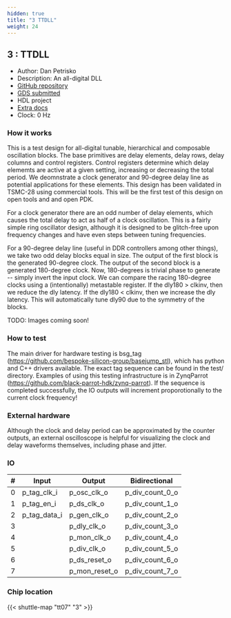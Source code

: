 ```yaml
---
hidden: true
title: "3 TTDLL"
weight: 24
---
```


## 3 : TTDLL

* Author: Dan Petrisko
* Description: An all-digital DLL
* [GitHub repository](https://github.com/dpetrisko/tt07-dll)
* [GDS submitted](https://github.com/dpetrisko/tt07-dll/actions/runs/9281004532)
* HDL project
* [Extra docs]()
* Clock: 0 Hz

<!---

This file is used to generate your project datasheet. Please fill in the information below and delete any unused
sections.

You can also include images in this folder and reference them in the markdown. Each image must be less than
512 kb in size, and the combined size of all images must be less than 1 MB.
-->


### How it works

This is a test design for all-digital tunable, hierarchical and composable oscillation blocks. The base primitives are delay elements, delay rows, delay columns and control registers. Control registers determine which delay elememts are active at a given setting, increasing or decreasing the total period. We deomnstrate a clock generator and 90-degree delay line as potential applications for these elements. This design has been validated in TSMC-28 using commercial tools. This will be the first test of this design on open tools and and open PDK.

For a clock generator there are an odd number of delay elements, which causes the total delay to act as half of a clock oscillation. This is a fairly simple ring oscillator design, although it is designed to be glitch-free upon frequency changes and have even steps between tuning frequencies.

For a 90-degree delay line (useful in DDR controllers among other things), we take two odd delay blocks equal in size. The output of the first block is the generated 90-degree clock. The output of the second block is a generated 180-degree clock. Now, 180-degrees is trivial phase to generate -- simply invert the input clock. We can compare the racing 180-degree clocks using a (intentionally) metastable register. If the dly180 > clkinv, then we reduce the dly latency. If the dly180 < clkinv, then we increase the dly latency. This will automatically tune dly90 due to the symmetry of the blocks.

TODO: Images coming soon!

### How to test

The main driver for hardware testing is bsg_tag
(https://github.com/bespoke-silicon-group/basejump_stl), which has python and C++ drivers available.
The exact tag sequence can be found in the test/ directory. Examples of using this testing
infrastructure is in ZynqParrot (https://github.com/black-parrot-hdk/zynq-parrot). If the sequence
is completed successfully, the IO outputs will increment proporotionally to the current clock
frequency!

### External hardware

Although the clock and delay period can be approximated by the counter outputs, an external oscilloscope is helpful for visualizing the clock and delay waveforms themselves, including phase and jitter.


### IO

| #             | Input    | Output   | Bidirectional   |
| ------------- | -------- | -------- | --------------- |
| 0 | p_tag_clk_i  | p_osc_clk_o  | p_div_count_0_o        |
| 1 | p_tag_en_i  | p_ds_clk_o  | p_div_count_1_o        |
| 2 | p_tag_data_i  | p_gen_clk_o  | p_div_count_2_o        |
| 3 |   | p_dly_clk_o  | p_div_count_3_o        |
| 4 |   | p_mon_clk_o  | p_div_count_4_o        |
| 5 |   | p_div_clk_o  | p_div_count_5_o        |
| 6 |   | p_ds_reset_o  | p_div_count_6_o        |
| 7 |   | p_mon_reset_o  | p_div_count_7_o        |


### Chip location

{{< shuttle-map "tt07" "3" >}}
